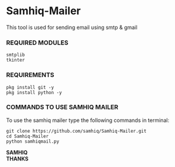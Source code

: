 # Samhiq-Mailer
  This tool is used for sending email using smtp &amp; gmail  
### REQUIRED MODULES

```shell script
smtplib
tkinter
```
### REQUIREMENTS 

```shell script
pkg install git -y 
pkg install python -y 

```

### COMMANDS TO USE SAMHIQ MAILER

To use the samhiq mailer type the following commands in terminal:
```shell script
git clone https://github.com/samhiq/Samhiq-Mailer.git
cd Samhiq-Mailer
python samhiqmail.py
```

<strong>SAMHIQ</strong><br>
<strong>THANKS</strong>
